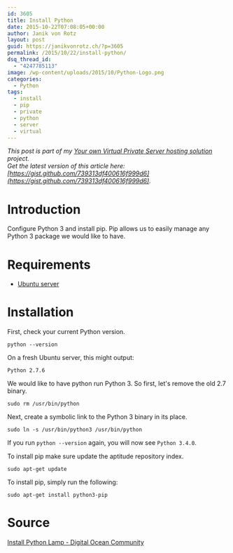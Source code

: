 ```yaml
---
id: 3605
title: Install Python
date: 2015-10-22T07:08:05+00:00
author: Janik von Rotz
layout: post
guid: https://janikvonrotz.ch/?p=3605
permalink: /2015/10/22/install-python/
dsq_thread_id:
  - "4247785113"
image: /wp-content/uploads/2015/10/Python-Logo.png
categories:
  - Python
tags:
  - install
  - pip
  - private
  - python
  - server
  - virtual
---
```

*This post is part of my [Your own Virtual Private Server hosting solution](http://janikvonrotz.ch/your-own-virtual-private-server-hosting-solution/) project.*  
*Get the latest version of this article here: [https://gist.github.com/739313df400616f999d6](https://gist.github.com/739313df400616f999d6).*

# Introduction

Configure Python 3 and install pip. Pip allows us to easily manage any Python 3 package we would like to have.
<!--more-->
# Requirements

* [Ubuntu server](https://janikvonrotz.ch/2014/03/13/deploy-ubuntu-server/)

# Installation

First, check your current Python version.

    python --version

On a fresh Ubuntu server, this might output:

    Python 2.7.6

We would like to have python run Python 3. So first, let's remove the old 2.7 binary.

    sudo rm /usr/bin/python

Next, create a symbolic link to the Python 3 binary in its place.

    sudo ln -s /usr/bin/python3 /usr/bin/python

If you run `python --version` again, you will now see `Python 3.4.0`.

To install pip make sure update the aptitude repository index.

    sudo apt-get update

To install pip, simply run the following:

    sudo apt-get install python3-pip

# Source

[Install Python Lamp - Digital Ocean Community](https://www.digitalocean.com/community/tutorials/how-to-set-up-an-apache-mysql-and-python-lamp-server-without-frameworks-on-ubuntu-14-04)
